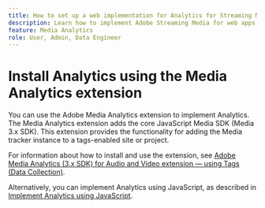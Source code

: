 ```yaml
---
title: How to set up a web implementation for Analytics for Streaming Media
description: Learn how to implement Adobe Streaming Media for web apps.
feature: Media Analytics
role: User, Admin, Data Engineer
---
```

# Install Analytics using the Media Analytics extension

You can use the Adobe Media Analytics extension to implement Analytics. The Media Analytics extension adds the core JavaScript Media SDK (Media 3.x SDK). This extension provides the functionality for adding the Media tracker instance to a tags-enabled site or project. 

For information about how to install and use the extension, see [Adobe Media Analytics (3.x SDK) for Audio and Video extension — using Tags (Data Collection)](https://experienceleague.adobe.com/docs/experience-platform/tags/extensions/adobe/media-analytics-3x/overview.html?lang=en).

Alternatively, you can implement Analytics using JavaScript, as described in [Implement Analytics using JavaScript](/help/implementation/media-sdk/setup/web-implementation.md).
